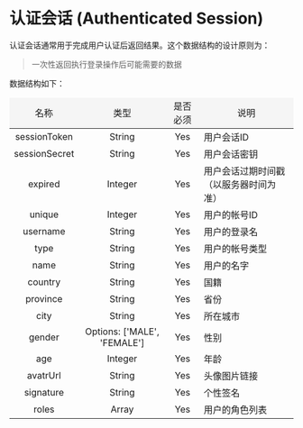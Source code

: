 # 认证会话 (Authenticated Session)

认证会话通常用于完成用户认证后返回结果。这个数据结构的设计原则为：

> 一次性返回执行登录操作后可能需要的数据

数据结构如下：

<table border="0" cellpadding="0" cellspacing="0">
<thead><tr>
<td style="text-align:center; background-color:#f5f5f5;">名称</td>
<td style="text-align:center; background-color:#f5f5f5;">类型</td>
<td style="text-align:center; background-color:#f5f5f5;">是否必须</td>
<td style="text-align:center; background-color:#f5f5f5;">说明</td>
</tr></thead>
<tbody><tr>
<td style="text-align:center;">sessionToken</td>
<td style="text-align:center;">String</td>
<td style="text-align:center;">Yes</td>
<td style="text-align:left;">用户会话ID</td>
</tr><tr>
<td style="text-align:center;">sessionSecret</td>
<td style="text-align:center;">String</td>
<td style="text-align:center;">Yes</td>
<td style="text-align:left;">用户会话密钥</td>
</tr><tr>
<td style="text-align:center;">expired</td>
<td style="text-align:center;">Integer</td>
<td style="text-align:center;">Yes</td>
<td style="text-align:left;">用户会话过期时间戳（以服务器时间为准）</td>
</tr><tr>
<td style="text-align:center;">unique</td>
<td style="text-align:center;">Integer</td>
<td style="text-align:center;">Yes</td>
<td style="text-align:left;">用户的帐号ID</td>
</tr><tr>
<td style="text-align:center;">username</td>
<td style="text-align:center;">String</td>
<td style="text-align:center;">Yes</td>
<td style="text-align:left;">用户的登录名</td>
</tr><tr>
<td style="text-align:center;">type</td>
<td style="text-align:center;">String</td>
<td style="text-align:center;">Yes</td>
<td style="text-align:left;">用户的帐号类型</td>
</tr><tr>
<td style="text-align:center;">name</td>
<td style="text-align:center;">String</td>
<td style="text-align:center;">Yes</td>
<td style="text-align:left;">用户的名字</td>
</tr><tr>
<td style="text-align:center;">country</td>
<td style="text-align:center;">String</td>
<td style="text-align:center;">Yes</td>
<td style="text-align:left;">国籍</td>
</tr><tr>
<td style="text-align:center;">province</td>
<td style="text-align:center;">String</td>
<td style="text-align:center;">Yes</td>
<td style="text-align:left;">省份</td>
</tr><tr>
<td style="text-align:center;">city</td>
<td style="text-align:center;">String</td>
<td style="text-align:center;">Yes</td>
<td style="text-align:left;">所在城市</td>
</tr><tr>
<td style="text-align:center;">gender</td>
<td style="text-align:center;">Options: ['MALE', 'FEMALE']</td>
<td style="text-align:center;">Yes</td>
<td style="text-align:left;">性别</td>
</tr><tr>
<td style="text-align:center;">age</td>
<td style="text-align:center;">Integer</td>
<td style="text-align:center;">Yes</td>
<td style="text-align:left;">年龄</td>
</tr><tr>
<td style="text-align:center;">avatrUrl</td>
<td style="text-align:center;">String</td>
<td style="text-align:center;">Yes</td>
<td style="text-align:left;">头像图片链接</td>
</tr><tr>
<td style="text-align:center;">signature</td>
<td style="text-align:center;">String</td>
<td style="text-align:center;">Yes</td>
<td style="text-align:left;">个性签名</td>
</tr><tr>
<td style="text-align:center;">roles</td>
<td style="text-align:center;">Array</td>
<td style="text-align:center;">Yes</td>
<td style="text-align:left;">用户的角色列表</td>
</tr></tbody>
</table>